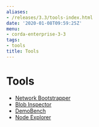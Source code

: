 ```yaml
---
aliases:
- /releases/3.3/tools-index.html
date: '2020-01-08T09:59:25Z'
menu:
- corda-enterprise-3-3
tags:
- tools
title: Tools
---
```



# Tools



* [Network Bootstrapper](network-bootstrapper.md)
* [Blob Inspector](blob-inspector.md)
* [DemoBench](demobench.md)
* [Node Explorer](node-explorer.md)



